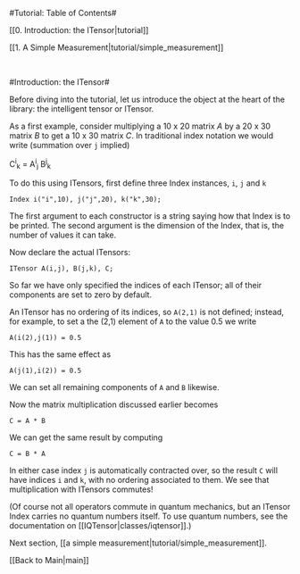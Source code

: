 #Tutorial: Table of Contents#

[[0. Introduction: the ITensor|tutorial]]

[[1. A Simple Measurement|tutorial/simple_measurement]]

</br>

#Introduction: the ITensor#

Before diving into the tutorial, let us introduce the object at the heart of the 
library: the intelligent tensor or ITensor.

As a first example, consider multiplying a 10 x 20 matrix _A_ by a 20 x 30 matrix _B_
to get a 10 x 30 matrix _C_. 
In traditional index notation we would write (summation over `j` implied)

C<sup>i</sup><sub>k</sub> = A<sup>i</sup><sub>j</sub> B<sup>j</sup><sub>k</sub>

To do this using ITensors, first define three Index instances, `i`, `j` and `k`

    Index i("i",10), j("j",20), k("k",30);

The first argument to each constructor is a string saying how that Index is to be printed.
The second argument is the dimension of the Index, that is, the number of values it can take.

Now declare the actual ITensors:

    ITensor A(i,j), B(j,k), C;

So far we have only specified the indices of each ITensor; all of their components are set to zero by default.

An ITensor has no ordering of its indices, so `A(2,1)` is not defined;
instead, for example, to set a the (2,1) element of `A` to the value 0.5 we write

    A(i(2),j(1)) = 0.5

This has the same effect as

    A(j(1),i(2)) = 0.5

We can set all remaining components of `A` and `B` likewise.

Now the matrix multiplication discussed earlier becomes

    C = A * B

We can get the same result by computing

    C = B * A

In either case index `j` is automatically contracted over, so the 
result `C` will have indices `i` and `k`, with no ordering associated
to them. We see that multiplication with ITensors commutes!

(Of course not all operators commute in quantum mechanics, but an ITensor Index carries no
quantum numbers itself. To use quantum numbers, see the documentation on [[IQTensor|classes/iqtensor]].)

Next section, [[a simple measurement|tutorial/simple_measurement]].

[[Back to Main|main]]
